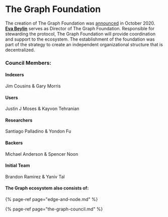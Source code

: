 # The Graph Foundation

The creation of The Graph Foundation was [announced](https://thegraph.com/blog/announcing-the-graph-foundation) in October 2020. [**Eva Beylin**](https://ca.linkedin.com/in/evabeylin) serves as Director of The Graph Foundation. Responsible for stewarding the protocol, The Graph Foundation will provide coordination and support to the ecosystem. The establishment of the foundation was part of the strategy to create an independent organizational structure that is decentralized.

### Council Members:

#### Indexers

Jim Cousins & Gary Morris

#### Users

Justin J Moses & Kayvon Tehranian 

#### Researchers

Santiago Palladino & Yondon Fu

#### Backers

Michael Anderson & Spencer Noon

#### Initial Team

Brandon Ramirez & Yaniv Tal



#### The Graph ecosystem also consists of:

{% page-ref page="edge-and-node.md" %}

{% page-ref page="the-graph-council.md" %}



